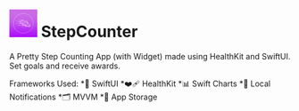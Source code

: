 # <img src="https://github.com/maxreuben/StepCounter/blob/main/Steps/Assets.xcassets/AppIcon.appiconset/StepTracker.png" alt="TripApp.png" title="TripApp" width="50" height="50"/> StepCounter

A Pretty Step Counting App (with Widget) made using HealthKit and SwiftUI. Set goals and receive awards.

Frameworks Used:
  *🎨 SwiftUI
  *❤️‍🩹 HealthKit
  *📊 Swift Charts
  *🔔 Local Notifications
  *🗂️ MVVM
  *💾 App Storage
